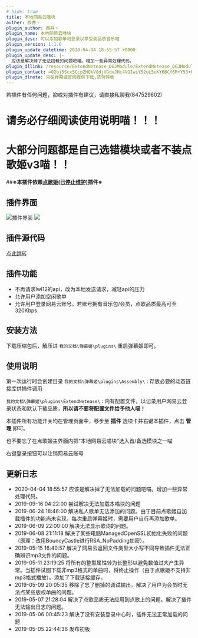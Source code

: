 ```yaml
---
# hide: true
title: 本地网易云喵块
auther: 西井丶
plugin_author: 西井丶
plugin_name: 本地网易云喵块
plugin_desc: 可以添加歌单和登录以享受高品质音乐喵
plugin_version: 1.1.0
plugin_update_datetime: 2020-04-04 18:55:57 +0800
plugin_update_desc: |-
  应该是解决掉了无法加载的问题吧喵。增加一些异常处理代码。
plugin_dllink: /resource/ExtendNetease_DGJModule/ExtendNetease_DGJModule.zip
plugin_contact: =02bj5Scx5CcpZHQkVGdjVGdvJHc4VGIwiY52uL5uKY6BCY6R+Y53+K6YKa6ueZ6Eq552uL5S+o5syp5
plugin_dlnote: 只在弹幕姬官网提供下载,请勿转载
---
```


若插件有任何问题，抑或对插件有建议，请直接私聊我(847529602)

# **请务必仔细阅读使用说明喵！！！**
# **大部分问题都是自己选错模块或者不装点歌姬v3喵！！**
##**※本插件依赖[点歌姬(已停止维护)](https://www.danmuji.org/plugins/DGJv3)插件※**

插件界面
---
<img class="shadow" src="https://www.danmuji.org/resource/ExtendNetease_DGJModule/preview.png" alt="插件界面"/>
<img class="shadow" src="https://www.danmuji.org/resource/ExtendNetease_DGJModule/preview2.png"/>

插件源代码
---
[点此跳转](https://github.com/Executor-Cheng/ExtendNetease_DGJModule)

插件功能
---
- 不再请求lwl12的api，改为本地发送请求，减轻api的压力
- 允许用户添加空闲歌单
- 允许用户登录网易云账号。若账号拥有音乐包/会员，点歌品质最高可至320Kbps

安装方法
---
下载压缩包后，解压进 `我的文档\弹幕姬\plugins\` 重启弹幕姬即可。

使用说明
---

第一次运行时会创建目录 `我的文档\弹幕姬\plugins\Assembly\` : 存放必要的动态链接库供插件调用

`我的文档\弹幕姬\plugins\ExtendNetease\` : 内有配置文件，以记录用户网易云登录状态和默认下载品质，**所以请不要将配置文件给予他人喵！**

本插件所有功能开关均在管理页面中，移步至 **插件** 选项卡并右键本插件，点击 **管理** 即可。

也不要忘了在点歌姬主界面内把“本地网易云喵块”选入首/备选模块之一喵

右键登录按钮可以注销网易云账号

更新日志
---
- 2020-04-04 18:55:57 应该是解决掉了无法加载的问题吧喵。增加一些异常处理代码。
- 2019-09-16 04:22:00 尝试解决无法加载本喵块的问题
- 2019-06-24 18:46:00 解决私人歌单无法添加的问题。由于目前点歌姬自加载插件的功能尚未实现，每次重启弹幕姬时，需要用户自行再添加歌单。
- 2019-06-09 22:00:00 解决无法显示歌词的问题。
- 2019-06-08 21:11:18 解决了某些电脑ManagedOpenSSL初始化失败的问题（原理：改用BouncyCastle进行RSA_NoPadding加密）。
- 2019-05-15 16:40:57 解决了网易云返回文件类型大小写不同导致插件无法正确辨识mp3文件的问题。
- 2019-05-11 23:19:25 将所有的整型属性转为长整形以避免数值过大产生异常。当插件试图下载非mp3格式的单曲时，将终止操作（由于点歌姬不支持非mp3格式播放）。添加了下载链接缓存。
- 2019-05-09 20:05:35 移除了忘了删掉的调试输出。解决了用户为会员时无法点某些版权单曲的问题。
- 2019-05-07 21:28:04 解决了点歌品质无法应用到点歌上的问题。解决了插件无法输出日志的问题。
- 2019-05-06 00:45:23 解决了没有安装登录中心时，插件无法正常加载的问题
- 2019-05-05 22:44:36 发布初版
